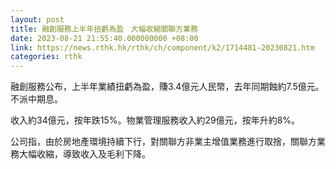 ```yaml
---
layout: post
title: 融創服務上半年扭虧為盈　大幅收縮關聯方業務
date: 2023-08-21 21:55:40.000000000 +08:00
link: https://news.rthk.hk/rthk/ch/component/k2/1714481-20230821.htm
categories: rthk
---
```


融創服務公布，上半年業績扭虧為盈，賺3.4億元人民幣，去年同期蝕約7.5億元。不派中期息。

收入約34億元，按年跌15%。物業管理服務收入約29億元，按年升約8%。

公司指，由於房地產環境持續下行，對關聯方非業主增值業務進行取捨，關聯方業務大幅收縮，導致收入及毛利下降。
